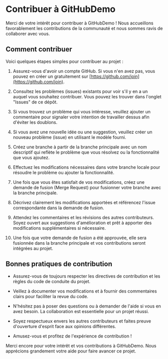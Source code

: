 # Contribuer à GitHubDemo

Merci de votre intérêt pour contribuer à GitHubDemo ! Nous accueillons favorablement les contributions de la communauté et nous sommes ravis de collaborer avec vous.

## Comment contribuer

Voici quelques étapes simples pour contribuer au projet :

1. Assurez-vous d'avoir un compte GitHub. Si vous n'en avez pas, vous pouvez en créer un gratuitement sur [https://github.com/join](https://github.com/join).

2. Consultez les problèmes (issues) existants pour voir s'il y en a un auquel vous souhaitez contribuer. Vous pouvez les trouver dans l'onglet "Issues" de ce dépôt.

3. Si vous trouvez un problème qui vous intéresse, veuillez ajouter un commentaire pour signaler votre intention de travailler dessus afin d'éviter les doublons.

4. Si vous avez une nouvelle idée ou une suggestion, veuillez créer un nouveau problème (issue) en utilisant le modèle fourni.

5. Créez une branche à partir de la branche principale avec un nom descriptif qui reflète le problème que vous résolvez ou la fonctionnalité que vous ajoutez.

6. Effectuez les modifications nécessaires dans votre branche locale pour résoudre le problème ou ajouter la fonctionnalité.

7. Une fois que vous êtes satisfait de vos modifications, créez une demande de fusion (Merge Request) pour fusionner votre branche avec la branche principale.

8. Décrivez clairement les modifications apportées et référencez l'issue correspondante dans la demande de fusion.

9. Attendez les commentaires et les révisions des autres contributeurs. Soyez ouvert aux suggestions d'amélioration et prêt à apporter des modifications supplémentaires si nécessaire.

10. Une fois que votre demande de fusion a été approuvée, elle sera fusionnée dans la branche principale et vos contributions seront intégrées au projet.

## Bonnes pratiques de contribution

- Assurez-vous de toujours respecter les directives de contribution et les règles du code de conduite du projet.

- Veillez à documenter vos modifications et à fournir des commentaires clairs pour faciliter la revue du code.

- N'hésitez pas à poser des questions ou à demander de l'aide si vous en avez besoin. La collaboration est essentielle pour un projet réussi.

- Soyez respectueux envers les autres contributeurs et faites preuve d'ouverture d'esprit face aux opinions différentes.

- Amusez-vous et profitez de l'expérience de contribution !

Merci encore pour votre intérêt et vos contributions à GitHubDemo. Nous apprécions grandement votre aide pour faire avancer ce projet.

